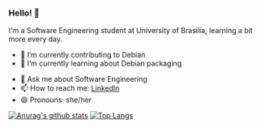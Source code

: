 
### Hello! 👋

I'm a Software Engineering student at University of Brasilia, learning a bit more every day. 

- 🔭 I’m currently contributing to Debian
- 🌱 I’m currently learning about Debian packaging
<!--- - 👯 I’m looking to collaborate on Open Source Communities --->
<!--- - 🤔 I’m looking for help with --->
- 💬 Ask me about Software Engineering
- 📫 How to reach me: <a href="https://www.linkedin.com/in/gabrielapivetta/">LinkedIn</a>
- 😄 Pronouns: she/her

[![Anurag's github stats](https://github-readme-stats.vercel.app/api?username=gabrielapivetta&show_icons=true&theme=vue-dark)](https://github.com/anuraghazra/github-readme-stats)
[![Top Langs](https://github-readme-stats.vercel.app/api/top-langs/?username=gabrielapivetta&layout=compact&langs_count=8&theme=vue-dark)](https://github.com/anuraghazra/github-readme-stats)
<br> <br>
